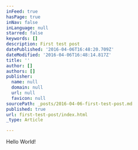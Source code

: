```yaml
---
inFeed: true
hasPage: true
inNav: false
inLanguage: null
starred: false
keywords: []
description: First test post
datePublished: '2016-04-06T16:48:20.709Z'
dateModified: '2016-04-06T16:48:14.817Z'
title: ''
author: []
authors: []
publisher:
  name: null
  domain: null
  url: null
  favicon: null
sourcePath: _posts/2016-04-06-first-test-post.md
published: true
url: first-test-post/index.html
_type: Article

---
```

Hello World!